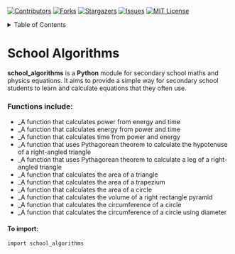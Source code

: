[![Contributors][contributors-shield]][contributors-url]
[![Forks][forks-shield]][forks-url]
[![Stargazers][stars-shield]][stars-url]
[![Issues][issues-shield]][issues-url]
[![MIT License][license-shield]][license-url]


<details>
  <summary>Table of Contents</summary>
  <ol>
    <li>
      <a>About The Project</a>
    </li>
    <li>
      <a>Algorithms</a>
    </li>
     <li>
      <a>How to Import</a>
    </li>
  </ol>
</details>

# School Algorithms
**school_algorithms** is a **Python** module for secondary school maths and physics equations.
It aims to provide a simple way for secondary school students
to learn and calculate equations that they often use.

### Functions include:
- _A function that calculates power from energy and time
- _A function that calculates energy from power and time
- _A function that calculates time from power and energy
- _A function that uses Pythagorean theorem to calculate the hypotenuse of a right-angled triangle
- _A function that uses Pythagorean theorem to calculate a leg of a right-angled triangle
- _A function that calculates the area of a triangle
- _A function that calculates the area of a trapezium
- _A function that calculates the area of a circle
- _A function that calculates the volume of a right rectangle pyramid
- _A function that calculates the circumference of a circle
- _A function that calculates the circumference of a circle using diameter

#### To import:
```
import school_algorithms
```





[contributors-shield]: https://img.shields.io/github/contributors/Sammygarch/school_algorithms.svg?style=for-the-badge
[contributors-url]: https://github.com/Sammygarch/school_algorithms/graphs/contributors
[forks-shield]: https://img.shields.io/github/forks/Sammygarch/school_algorithms.svg?style=for-the-badge
[forks-url]: https://github.com/Sammygarch/school_algorithms/network/members
[stars-shield]: https://img.shields.io/github/stars/Sammygarch/school_algorithms.svg?style=for-the-badge
[stars-url]: https://github.com/Sammygarch/school_algorithms/stargazers
[issues-shield]: https://img.shields.io/github/issues/Sammygarch/school_algorithms.svg?style=for-the-badge
[issues-url]: https://github.com/Sammygarch/school_algorithms/issues
[license-shield]: https://img.shields.io/github/license/Sammygarch/school_algorithms.svg?style=for-the-badge
[license-url]: https://github.com/Sammygarch/school_algorithms/blob/master/LICENSE.txt
